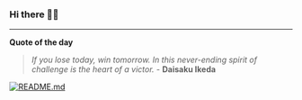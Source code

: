 ### Hi there 👋🏻


---

**Quote of the day**

> *If you lose today, win tomorrow. In this never-ending spirit of challenge is the heart of a victor.* - **Daisaku Ikeda** 

[![README.md](https://github.com/marcolovazzano/marcolovazzano/actions/workflows/readme.yml/badge.svg?branch=main)](https://github.com/marcolovazzano/marcolovazzano/actions/workflows/readme.yml)
